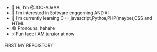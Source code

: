 - 👋 Hi, I’m @JOO-AJAAA
- 👀 I’m interested in Software enggerning AND AI
- 🌱 I’m currently learning C++,javascript,Python,PHP(maybe),CSS and HTML
- 😄 Pronouns: hehehe
- ⚡ Fun fact: i AM junuior at now


FIRST MY REPOISTORY

